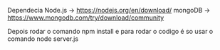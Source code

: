 Dependecia 
Node.js -> https://nodejs.org/en/download/
mongoDB -> https://www.mongodb.com/try/download/community

Depois rodar o comando npm install e para rodar o codigo é so usar o comando node server.js
